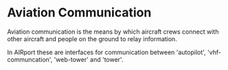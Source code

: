 # Aviation Communication

Aviation communication is the means by which aircraft crews
connect with other aircraft and people on the ground to relay
information.

In AIRport these are interfaces for communication between
'autopilot', 'vhf-communcation', 'web-tower' and 'tower'.
